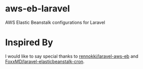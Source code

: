 # aws-eb-laravel
AWS Elastic Beanstalk configurations for Laravel

# Inspired By
I would like to say special thanks to [rennokki/laravel-aws-eb](https://github.com/rennokki/laravel-aws-eb) and [FoxxMD/laravel-elasticbeanstalk-cron](https://github.com/FoxxMD/laravel-elasticbeanstalk-cron).
